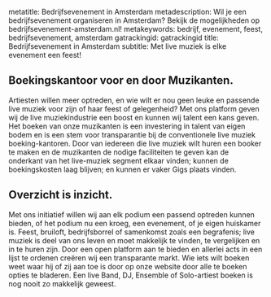 metatitle: Bedrijfsevenement in Amsterdam
metadescription: Wil je een bedrijfsevenement organiseren in Amsterdam? Bekijk de mogelijkheden op bedrijfsevenement-amsterdam.nl!
metakeywords: bedrijf, evenement, feest, bedrijfsevenement, amsterdam
gatrackingid: gatrackingid
title: Bedrijfsevenement in Amsterdam
subtitle: Met live muziek is elke evenement een feest!

## Boekingskantoor voor en door Muzikanten.

Artiesten willen meer optreden, en wie wilt er nou geen leuke en passende live muziek voor zijn of haar feest of gelegenheid? Met ons platform geven wij de live muziekindustrie een boost en kunnen wij talent een kans geven. Het boeken van onze muzikanten is een investering in talent van eigen bodem en is een stem voor transparantie bij de conventionele live muziek boeking-kantoren. Door van iedereen die live muziek wilt huren een booker te maken en de muzikanten de nodige faciliteiten te geven kan de onderkant van het live-muziek segment elkaar vinden; kunnen de boekingskosten laag blijven; en kunnen er vaker Gigs plaats vinden.

## Overzicht is inzicht.

Met ons initiatief willen wij aan elk podium een passend optreden kunnen bieden, of het podium nu een kroeg, een evenement, of je eigen huiskamer is. Feest, bruiloft, bedrijfsborrel of samenkomst zoals een begrafenis; live muziek is deel van ons leven en moet makkelijk te vinden, te vergelijken en in te huren zijn. Door een open platform aan te bieden en allerlei acts in een lijst te ordenen creëren wij een transparante markt. Wie iets wilt boeken weet waar hij of zij aan toe
is door op onze website door alle te boeken opties te bladeren. Een live Band, DJ, Ensemble of Solo-artiest boeken is nog nooit zo makkelijk geweest.

